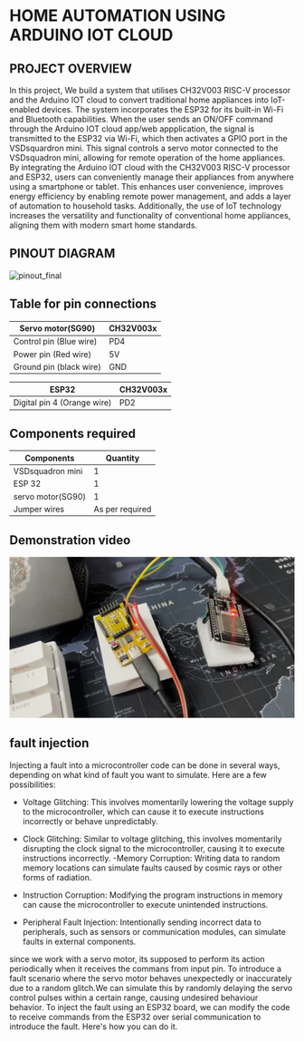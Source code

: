 # HOME AUTOMATION USING ARDUINO IOT CLOUD 

## PROJECT OVERVIEW
In this project, We build a system that utilises CH32V003 RISC-V processor and the Arduino IOT cloud to convert traditional home appliances into IoT-enabled devices. The system incorporates the ESP32 for its built-in Wi-Fi and Bluetooth capabilities. When the user sends an ON/OFF command through the Arduino IOT cloud app/web appplication, the signal is transmitted to the ESP32 via Wi-Fi, which then activates a GPIO port in the VSDsquardron mini. This signal controls a servo motor connected to the VSDsquadron mini, allowing for remote operation of the home appliances.  By integrating the Arduino IOT cloud with the CH32V003 RISC-V processor and ESP32, users can conveniently manage their appliances from anywhere using a smartphone or tablet. This enhances user convenience, improves energy efficiency by enabling remote power management, and adds a layer of automation to household tasks. Additionally, the use of IoT technology increases the versatility and functionality of conventional home appliances, aligning them with modern smart home standards.

## PINOUT DIAGRAM
![pinout_final](https://github.com/sathyanarayanat/VSD-Squadron-mini-internship/assets/71438522/7affb808-8237-4dcd-a462-842e7524d752)


## Table for pin connections

| Servo motor(SG90)  | CH32V003x |
| ------------- | ------------- |
| Control pin (Blue wire) | PD4 |
| Power pin (Red wire)  | 5V |
| Ground pin (black wire) | GND |

| ESP32 | CH32V003x |
| ------------- | ------------- |
| Digital pin 4 (Orange wire) | PD2 |

## Components required
| Components| Quantity |
| ------------- | ------------- |
| VSDsquadron mini | 1 |
| ESP 32  | 1 |
| servo motor(SG90) | 1 |
| Jumper wires | As per required |

## Demonstration video
[![Demonstration video](images/thumbnail.png)](https://drive.google.com/file/d/16y3WWIxM0j3iQrkFy_5D158Ioe6KJkg4/view?usp=sharing)

## fault injection

Injecting a fault into a microcontroller code can be done in several ways, depending on what kind of fault you want to simulate. Here are a few possibilities:

- Voltage Glitching: This involves momentarily lowering the voltage supply to the microcontroller, which can cause it to execute instructions incorrectly or behave unpredictably.

- Clock Glitching: Similar to voltage glitching, this involves momentarily disrupting the clock signal to the microcontroller, causing it to execute instructions incorrectly.
-Memory Corruption: Writing data to random memory locations can simulate faults caused by cosmic rays or other forms of radiation.

- Instruction Corruption: Modifying the program instructions in memory can cause the microcontroller to execute unintended instructions.

- Peripheral Fault Injection: Intentionally sending incorrect data to peripherals, such as sensors or communication modules, can simulate faults in external components.


since we work with a servo motor, its supposed to perform its action periodically when it receives the commans from input pin. To introduce a fault scenario where the servo motor behaves unexpectedly or inaccurately due to a random glitch.We can simulate this by randomly delaying the servo control pulses within a certain range, causing undesired behaviour behavior. To inject the fault using an ESP32 board, we can modify the code to receive commands from the ESP32 over serial communication to introduce the fault. Here's how you can do it.
 
